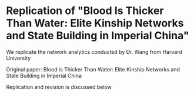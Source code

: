 # Replication of "Blood Is Thicker Than Water: Elite Kinship Networks and State Building in Imperial China"

We replicate the network analytics conducted by Dr. Wang from Harvard University

Original paper: Blood is Thicker Than Water: Elite Kinship Networks and State Building in Imperial China

Replication and revision is discussed below
